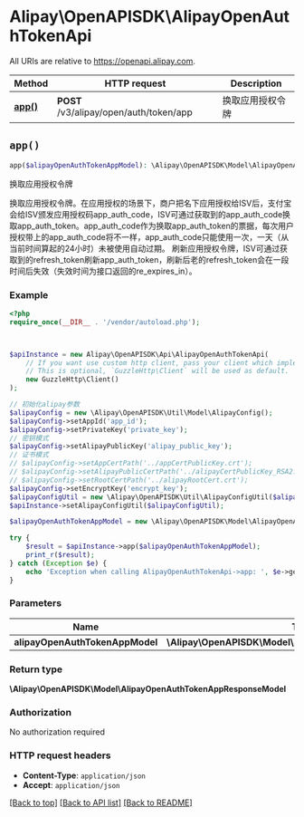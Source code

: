 # Alipay\OpenAPISDK\AlipayOpenAuthTokenApi

All URIs are relative to https://openapi.alipay.com.

Method | HTTP request | Description
------------- | ------------- | -------------
[**app()**](AlipayOpenAuthTokenApi.md#app) | **POST** /v3/alipay/open/auth/token/app | 换取应用授权令牌


## `app()`

```php
app($alipayOpenAuthTokenAppModel): \Alipay\OpenAPISDK\Model\AlipayOpenAuthTokenAppResponseModel
```

换取应用授权令牌

换取应用授权令牌。在应用授权的场景下，商户把名下应用授权给ISV后，支付宝会给ISV颁发应用授权码app_auth_code，ISV可通过获取到的app_auth_code换取app_auth_token。app_auth_code作为换取app_auth_token的票据，每次用户授权带上的app_auth_code将不一样，app_auth_code只能使用一次，一天（从当前时间算起的24小时）未被使用自动过期。  刷新应用授权令牌，ISV可通过获取到的refresh_token刷新app_auth_token，刷新后老的refresh_token会在一段时间后失效（失效时间为接口返回的re_expires_in）。

### Example

```php
<?php
require_once(__DIR__ . '/vendor/autoload.php');



$apiInstance = new Alipay\OpenAPISDK\Api\AlipayOpenAuthTokenApi(
    // If you want use custom http client, pass your client which implements `GuzzleHttp\ClientInterface`.
    // This is optional, `GuzzleHttp\Client` will be used as default.
    new GuzzleHttp\Client()
);

// 初始化alipay参数
$alipayConfig = new \Alipay\OpenAPISDK\Util\Model\AlipayConfig();
$alipayConfig->setAppId('app_id');
$alipayConfig->setPrivateKey('private_key');
// 密钥模式
$alipayConfig->setAlipayPublicKey('alipay_public_key');
// 证书模式
// $alipayConfig->setAppCertPath('../appCertPublicKey.crt');
// $alipayConfig->setAlipayPublicCertPath('../alipayCertPublicKey_RSA2.crt');
// $alipayConfig->setRootCertPath('../alipayRootCert.crt');
$alipayConfig->setEncryptKey('encrypt_key');
$alipayConfigUtil = new \Alipay\OpenAPISDK\Util\AlipayConfigUtil($alipayConfig);
$apiInstance->setAlipayConfigUtil($alipayConfigUtil);

$alipayOpenAuthTokenAppModel = new \Alipay\OpenAPISDK\Model\AlipayOpenAuthTokenAppModel(); // \Alipay\OpenAPISDK\Model\AlipayOpenAuthTokenAppModel

try {
    $result = $apiInstance->app($alipayOpenAuthTokenAppModel);
    print_r($result);
} catch (Exception $e) {
    echo 'Exception when calling AlipayOpenAuthTokenApi->app: ', $e->getMessage(), PHP_EOL;
}
```

### Parameters

Name | Type | Description  | Notes
------------- | ------------- | ------------- | -------------
 **alipayOpenAuthTokenAppModel** | **\Alipay\OpenAPISDK\Model\AlipayOpenAuthTokenAppModel**|  | [optional]

### Return type

**\Alipay\OpenAPISDK\Model\AlipayOpenAuthTokenAppResponseModel**

### Authorization

No authorization required

### HTTP request headers

- **Content-Type**: `application/json`
- **Accept**: `application/json`

[[Back to top]](#) [[Back to API list]](../../README.md#api-endpoints)
[[Back to README]](../../README.md)
